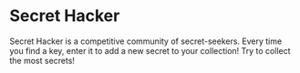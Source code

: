 # Secret Hacker

Secret Hacker is a competitive community of secret-seekers. Every time you find a key, enter it to add a new secret to your collection! Try to collect the most secrets!
